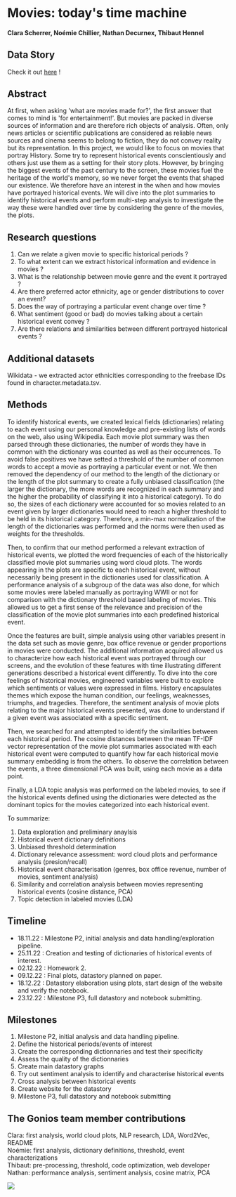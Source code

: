 # Movies: today's time machine

#### Clara Scherrer, Noémie Chillier, Nathan Decurnex, Thibaut Hennel

## Data Story
Check it out [here](https://nltibo.github.io/agency-jekyll-theme/#portfolioModal2) ! 

## Abstract
At first, when asking 'what are movies made for?', the first answer that comes to mind is 'for entertainment!'. But movies are packed in diverse sources of information and are therefore rich objects of analysis. Often, only news articles or scientific publications are considered as reliable news sources and cinema seems to belong to fiction, they do not convey reality but its representation. In this project, we would like to focus on movies that portray History. Some try to represent historical events conscientiously and others just use them as a setting for their story plots. However, by bringing the biggest events of the past century to the screen, these movies fuel the heritage of the world's memory, so we never forget the events that shaped our existence. We therefore have an interest in the when and how movies have portrayed historical events. We will dive into the plot summaries to identify historical events and perform multi-step analysis to investigate the way these were handled over time by considering the genre of the movies, the plots. 

## Research questions
1. Can we relate a given movie to specific historical periods ?
2. To what extent can we extract historical information and evidence in movies ?
3. What is the relationship between movie genre and the event it portrayed ? 
4. Are there preferred actor ethnicity, age or gender distributions to cover an event?
5. Does the way of portraying a particular event change over time ?
6. What sentiment (good or bad) do movies talking about a certain historical event convey ?
7. Are there relations and similarities between different portrayed historical events ?

## Additional datasets
Wikidata - we extracted actor ethnicities corresponding to the freebase IDs found in character.metadata.tsv.

## Methods
To identify historical events, we created lexical fields (dictionaries) relating to each event using our personal knowledge and pre-existing lists of words on the web, also using Wikipedia. Each movie plot summary was then parsed through these dictionaries, the number of words they have in common with the dictionary was counted as well as their occurrences. To avoid false positives we have setted a threshold of the number of common words to accept a movie as portraying a particular event or not. We then removed the dependency of our method to the length of the dictionary or the length of the plot summary to create a fully unbiased classification (the larger the dictionary, the more words are recognized in each summary and the higher the probability of classifying it into a historical category). To do so, the sizes of each dictionary were accounted for so movies related to an event given by larger dictionaries would need to reach a higher threshold to be held in its historical category. Therefore, a min-max normalization of the length of the dictionaries was performed and the norms were then used as weights for the thresholds. 

Then, to confirm that our method performed a relevant extraction of historical events, we plotted the word frequencies of each of the historically classified movie plot summaries using word cloud plots. The words appearing in the plots are specific to each historical event, without necessarily being present in the dictionaries used for classification. A performance analysis of a subgroup of the data was also done, for which some movies were labeled manually as portraying WWII or not for comparison with the dictionary threshold based labeling of movies. This allowed us to get a first sense of the relevance and precision of the classification of the movie plot summaries into each predefined historical event. 

Once the features are built, simple analysis using other variables present in the data set such as movie genre, box office revenue or gender proportions in movies were conducted. The additional information acquired allowed us to characterize how each historical event was portrayed through our screens, and the evolution of these features with time illustrating different generations described a historical event differently. To dive into the core feelings of historical movies, engineered variables were built to explore which sentiments or values were expressed in films. History encapsulates themes which expose the human condition, our feelings, weaknesses, triumphs, and tragedies. Therefore, the sentiment analysis of movie plots relating to the major historical events presented, was done to understand if a given event was associated with a specific sentiment. 

Then, we searched for and attempted to identify the similarities between each historical period. The cosine distances between the mean TF-IDF vector representation of the movie plot summaries associated with each historical event were computed to quantify how far each historical movie summary embedding is from the others. To observe the correlation between the events, a three dimensional PCA was built, using each movie as a data point. 

Finally, a LDA topic analysis was performed on the labeled movies, to see if the historical events defined using the dictionaries were detected as the dominant topics for the movies categorized into each historical event. 

To summarize:
1. Data exploration and preliminary anaylsis
2. Historical event dictionary definitions
3. Unbiased threshold determination
4. Dictionary relevance assessment: word cloud plots and performance analysis (presion/recall)
5. Historical event characterisation (genres, box office revenue, number of movies, sentiment analysis)
6. Similarity and correlation analysis between movies representing historical events (cosine distance, PCA)
7. Topic detection in labeled movies (LDA)

## Timeline
- 18.11.22 : Milestone P2, initial analysis and data handling/exploration pipeline. <br>
- 25.11.22 : Creation and testing of dictionaries of historical events of interest. <br>
- 02.12.22 : Homework 2. <br>
- 09.12.22 : Final plots, datastory planned on paper. <br>
- 18.12.22 : Datastory elaboration using plots, start design of the website and verify the notebook. <br>
- 23.12.22 : Milestone P3, full datastory and notebook submitting. <br>

## Milestones
1. Milestone P2, initial analysis and data handling pipeline. <br>
2. Define the historical periods/events of interest
3. Create the corresponding dictionnaries and test their specificity
4. Assess the quality of the dictionnaries
4. Create main datastory graphs
5. Try out sentiment analysis to identify and characterise historical events
6. Cross analysis between historical events
7. Create website for the datastory
8. Milestone P3, full datastory and notebook submitting

## The Gonios team member contributions
Clara: first analysis, world cloud plots, NLP research, LDA, Word2Vec, README <br>
Noémie: first analysis, dictionary definitions, threshold, event characterizations <br>
Thibaut: pre-processing, threshold, code optimization, web developer <br>
Nathan:  performance analysis, sentiment analysis, cosine matrix, PCA <br>


![](https://www.epfl.ch/wp/5.5/wp-content/themes/wp-theme-2018/assets/svg/epfl-logo.svg)
